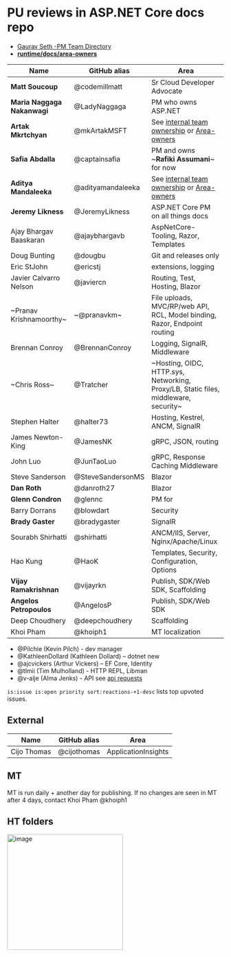 #  PU reviews in ASP.NET Core docs repo

* [Gaurav Seth -PM Team Directory](https://microsoft.sharepoint.com/teams/DotNetTeam/_layouts/15/Doc.aspx?sourcedoc=%7Bad2883fe-3802-4a0a-baa5-342ad9788ed2%7D&action=edit&wd=target(General_Notes.one%7C48d17bd8-d27f-450a-ba3c-2a734aa96213%2FPM%20Team%20Directory%7C12efe9b6-fffc-4711-be35-e6f55c50d0e0%2F)&wdorigin=NavigationUrl&share=IgH-gyitAjgKSrqlNCrZeI7SAb9S4NdBhM0xUjRFZd174YM)
* [**runtime/docs/area-owners**](https://github.com/dotnet/runtime/blob/master/docs/area-owners.md)

| Name | GitHub alias | Area |
| ---- | -------------| ---- |
| **Matt Soucoup** | @codemillmatt | Sr Cloud Developer Advocate |
| **Maria Naggaga Nakanwagi** | @LadyNaggaga | PM who owns ASP.NET |
| **Artak Mkrtchyan** | @mkArtakMSFT | See [internal team ownership](https://github.com/dotnet/aspnetcore-internal/wiki/Team-Ownership) or [Area-owners](https://github.com/dotnet/runtime/blob/main/docs/area-owners.md) |
| **Safia Abdalla** | @captainsafia | PM and owns ~**Rafiki Assumani**~ for now  |
| **Aditya Mandaleeka** | @adityamandaleeka | See [internal team ownership](https://github.com/dotnet/aspnetcore-internal/wiki/Team-Ownership) or [Area-owners](https://github.com/dotnet/runtime/blob/main/docs/area-owners.md)|
| **Jeremy Likness** | @JeremyLikness | ASP.NET Core PM on all things docs |
| Ajay Bhargav Baaskaran | @ajaybhargavb | AspNetCore-Tooling, Razor, Templates |
| Doug Bunting | @dougbu | Git and releases only |
| Eric StJohn | @ericstj | extensions, logging |
| Javier Calvarro Nelson |	@javiercn | Routing, Test, Hosting, Blazor |
| ~Pranav Krishnamoorthy~ | ~@pranavkm~	| File uploads, MVC/RP/web API, RCL, Model binding, Razor, Endpoint routing |
| Brennan Conroy | @BrennanConroy | Logging, SignalR, Middleware |
| ~Chris Ross~ | @Tratcher | ~Hosting, OIDC, HTTP.sys, Networking, Proxy/LB, Static files, middleware, security~ |
| Stephen Halter | @halter73 | Hosting, Kestrel, ANCM, SignalR |
| James Newton-King | @JamesNK | gRPC, JSON, routing |
| John Luo | @JunTaoLuo | gRPC, Response Caching Middleware |
| Steve Sanderson | @SteveSandersonMS  | Blazor |
| **Dan Roth** | @danroth27 | Blazor |
| **Glenn Condron** | @glennc | PM for  |
| Barry Dorrans | @blowdart | Security |
| **Brady Gaster** | @bradygaster | SignalR |
| Sourabh Shirhatti | @shirhatti | ANCM/IIS, Server, Nginx/Apache/Linux |
| Hao Kung | @HaoK  | Templates, Security, Configuration, Options |
| **Vijay Ramakrishnan**| @vijayrkn | Publish, SDK/Web SDK, Scaffolding |
| **Angelos Petropoulos**| @AngelosP | Publish, SDK/Web SDK |
| Deep Choudhery | @deepchoudhery | Scaffolding |
| Khoi Pham  | @khoiph1 | MT localization |

* @Pilchie (Kevin Pilch) - dev manager
* @KathleenDollard (Kathleen Dollard) – dotnet new
* @ajcvickers (Arthur Vickers) – EF Core, Identity
* @tlmii (Tim Mulholland) - HTTP REPL, Libman
* @v-alje (Alma Jenks) - API see [api requests](https://github.com/Rick-Anderson/Report/blob/master/kt.md#api-ref-pages)

`is:issue is:open priority sort:reactions-+1-desc` lists top upvoted issues.

## External 

| Name | GitHub alias | Area | 
| ---- | -------------| ---- |
| Cijo Thomas | @cijothomas | ApplicationInsights |

## MT

MT is run daily + another day for publishing. If no changes are seen in MT after 4 days, contact Khoi Pham  @khoiph1

## HT folders

<img width="269" alt="image" src="https://user-images.githubusercontent.com/3605364/157732279-b5b3f5a1-7d57-4832-8040-cb9a15c33547.png">


